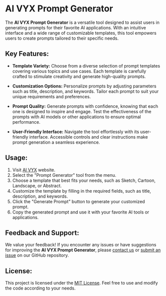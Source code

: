 # AI VYX Prompt Generator

The **AI VYX Prompt Generator** is a versatile tool designed to assist users in generating prompts for their favorite AI applications. With an intuitive interface and a wide range of customizable templates, this tool empowers users to create prompts tailored to their specific needs.

## Key Features:

- **Template Variety:** Choose from a diverse selection of prompt templates covering various topics and use cases. Each template is carefully crafted to stimulate creativity and generate high-quality prompts.
  
- **Customization Options:** Personalize prompts by adjusting parameters such as title, description, and keywords. Tailor each prompt to suit your unique requirements and preferences.
  
- **Prompt Quality:** Generate prompts with confidence, knowing that each one is designed to inspire and engage. Test the effectiveness of the prompts with AI models or other applications to ensure optimal performance.
  
- **User-Friendly Interface:** Navigate the tool effortlessly with its user-friendly interface. Accessible controls and clear instructions make prompt generation a seamless experience.

## Usage:

1. Visit [AI VYX](https://aivyx.com/) website.
2. Select the "Prompt Generator" tool from the menu.
3. Choose a template that best fits your needs, such as Sketch, Cartoon, Landscape, or Abstract.
4. Customize the template by filling in the required fields, such as title, description, and keywords.
5. Click the "Generate Prompt" button to generate your customized prompt.
6. Copy the generated prompt and use it with your favorite AI tools or applications.

## Feedback and Support:

We value your feedback! If you encounter any issues or have suggestions for improving the **AI VYX Prompt Generator**, please [contact us](https://aivyx.com/contact) or [submit an issue](https://github.com/allanbennatt/AI-VYX-Prompt-Generator---Extension/issues) on our GitHub repository.

## License:

This project is licensed under the [MIT License](https://opensource.org/licenses/MIT). Feel free to use and modify the code according to your needs.
